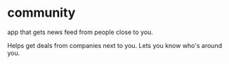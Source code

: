 # community
app that gets news feed from people close to you.  

Helps get deals from companies next to you.  Lets you know who's around you.  
